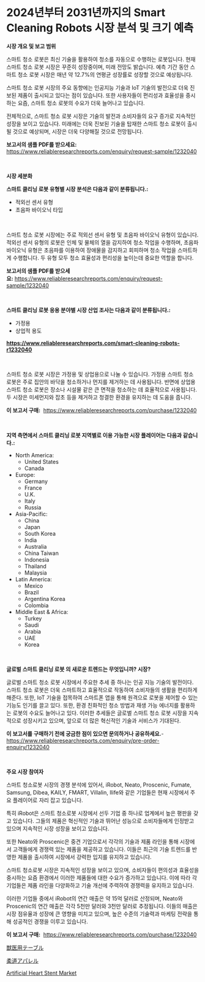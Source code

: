 <p><h1>2024년부터 2031년까지의 Smart Cleaning Robots 시장 분석 및 크기 예측</h1></p><p><strong>시장 개요 및 보고 범위</strong></p>
<p><p>스마트 청소 로봇은 최신 기술을 활용하여 청소를 자동으로 수행하는 로봇입니다. 현재 스마트 청소 로봇 시장은 꾸준히 성장중이며, 미래 전망도 밝습니다. 예측 기간 동안 스마트 청소 로봇 시장은 매년 약 12.7%의 연평균 성장률로 성장할 것으로 예상됩니다.</p><p>스마트 청소 로봇 시장의 주요 동향에는 인공지능 기술과 IoT 기술의 발전으로 더욱 진보된 제품이 출시되고 있다는 점이 있습니다. 또한 사용자들이 편리성과 효율성을 중시하는 요즘, 스마트 청소 로봇의 수요가 더욱 늘어나고 있습니다.</p><p>전체적으로, 스마트 청소 로봇 시장은 기술의 발전과 소비자들의 요구 증가로 지속적인 성장을 보이고 있습니다. 미래에는 더욱 진보된 기술을 탑재한 스마트 청소 로봇이 출시될 것으로 예상되며, 시장은 더욱 다양해질 것으로 전망됩니다.</p></p>
<p><strong>보고서의 샘플 PDF를 받으세요:</strong> <a href="https://www.reliableresearchreports.com/enquiry/request-sample/1232040">https://www.reliableresearchreports.com/enquiry/request-sample/1232040</a></p>
<p>&nbsp;</p>
<p><strong>시장 세분화</strong></p>
<p><strong>스마트 클리닝 로봇 유형별 시장 분석은 다음과 같이 분류됩니다.:</strong></p>
<p><ul><li>적외선 센서 유형</li><li>초음파 바이오닉 타입</li></ul></p>
<p>&nbsp;</p>
<p><p>스마트 청소 로봇 시장에는 주로 적외선 센서 유형 및 초음파 바이오닉 유형이 있습니다. 적외선 센서 유형의 로봇은 인체 및 물체의 열을 감지하여 청소 작업을 수행하며, 초음파 바이오닉 유형은 초음파를 이용하여 장애물을 감지하고 회피하며 청소 작업을 스마트하게 수행합니다. 두 유형 모두 청소 효율성과 편리성을 높이는데 중요한 역할을 합니다.</p></p>
<p><strong>보고서의 샘플 PDF를 받으세요:</strong>&nbsp;<a href="https://www.reliableresearchreports.com/enquiry/request-sample/1232040">https://www.reliableresearchreports.com/enquiry/request-sample/1232040</a></p>
<p>&nbsp;</p>
<p><strong> 스마트 클리닝 로봇 응용 분야별 시장 산업 조사는 다음과 같이 분류됩니다.:</strong></p>
<p><ul><li>가정용</li><li>상업적 용도</li></ul></p>
<p><strong><a href="https://www.reliableresearchreports.com/smart-cleaning-robots-r1232040">https://www.reliableresearchreports.com/smart-cleaning-robots-r1232040</a></strong></p>
<p>&nbsp;</p>
<p><p>스마트 청소 로봇 시장은 가정용 및 상업용으로 나눌 수 있습니다. 가정용 스마트 청소 로봇은 주로 집안의 바닥을 청소하거나 먼지를 제거하는 데 사용됩니다. 반면에 상업용 스마트 청소 로봇은 장소나 시설물 같은 큰 면적을 청소하는 데 효율적으로 사용됩니다. 두 시장은 미세먼지와 잡초 등을 제거하고 청결한 환경을 유지하는 데 도움을 줍니다.</p></p>
<p><strong>이 보고서 구매:</strong>&nbsp; <a href="https://www.reliableresearchreports.com/purchase/1232040">https://www.reliableresearchreports.com/purchase/1232040</a></p>
<p>&nbsp;</p>
<p><strong>지역 측면에서 스마트 클리닝 로봇 지역별로 이용 가능한 시장 플레이어는 다음과 같습니다.:</strong></p>
<p><ul>
    <li>
        North America:
        <ul>
            <li>United States</li>
            <li>Canada</li>
        </ul>
    </li>
    <li>
        Europe:
        <ul>
            <li>Germany</li>
            <li>France</li>
            <li>U.K.</li>
            <li>Italy</li>
            <li>Russia</li>
        </ul>
    </li>
    <li>
        Asia-Pacific:
        <ul>
            <li>China</li>
            <li>Japan</li>
            <li>South Korea</li>
            <li>India</li>
            <li>Australia</li>
            <li>China Taiwan</li>
            <li>Indonesia</li>
            <li>Thailand</li>
            <li>Malaysia</li>
        </ul>
    </li>
    <li>
        Latin America:
        <ul>
            <li>Mexico</li>
            <li>Brazil</li>
            <li>Argentina Korea</li>
            <li>Colombia</li>
        </ul>
    </li>
    <li>
        Middle East & Africa:
        <ul>
            <li>Turkey</li>
            <li>Saudi</li>
            <li>Arabia</li>
            <li>UAE</li>
            <li>Korea</li>
        </ul>
    </li>
    </ul></p>
<p>&nbsp;</p>
<p><strong>글로벌 스마트 클리닝 로봇 의 새로운 트렌드는 무엇입니까? 시장?</strong></p>
<p><p>글로벌 스마트 청소 로봇 시장에서 주요한 추세 중 하나는 인공 지능 기술의 발전이다. 스마트 청소 로봇은 더욱 스마트하고 효율적으로 작동하여 소비자들의 생활을 편리하게 해준다. 또한, IoT 기술을 접목하여 스마트폰 앱을 통해 원격으로 로봇을 제어할 수 있는 기능도 인기를 끌고 있다. 또한, 환경 친화적인 청소 방법과 재생 가능 에너지를 활용하는 로봇의 수요도 늘어나고 있다. 이러한 추세들은 글로벌 스마트 청소 로봇 시장을 지속적으로 성장시키고 있으며, 앞으로 더 많은 혁신적인 기술과 서비스가 기대된다.</p></p>
<p><strong>이 보고서를 구매하기 전에 궁금한 점이 있으면 문의하거나 공유하세요.</strong>- <a href="https://www.reliableresearchreports.com/enquiry/pre-order-enquiry/1232040">https://www.reliableresearchreports.com/enquiry/pre-order-enquiry/1232040</a></p>
<p>&nbsp;</p>
<p><strong>주요 시장 참여자</strong></p>
<p><p>스마트 청소로봇 시장의 경쟁 분석에 있어서, iRobot, Neato, Proscenic, Fumate, Samsung, Dibea, KAILY, FMART, Villalin, Ilife와 같은 기업들은 현재 시장에서 주요 플레이어로 자리 잡고 있습니다. </p><p>특히 iRobot은 스마트 청소로봇 시장에서 선두 기업 중 하나로 업계에서 높은 평판을 갖고 있습니다. 그들의 제품은 혁신적인 기술과 뛰어난 성능으로 소비자들에게 인정받고 있으며 지속적인 시장 성장을 보이고 있습니다. </p><p>또한 Neato와 Proscenic은 중견 기업으로서 각각의 기술과 제품 라인을 통해 시장에서 고객들에게 경쟁력 있는 제품을 제공하고 있습니다. 이들은 최근의 기술 트렌드를 반영한 제품을 출시하여 시장에서 강력한 입지를 유지하고 있습니다. </p><p>스마트 청소로봇 시장은 지속적인 성장을 보이고 있으며, 소비자들이 편의성과 효율성을 중시하는 요즘 환경에서 이러한 제품들에 대한 수요가 증가하고 있습니다. 이에 따라 각 기업들은 제품 라인을 다양화하고 기술 개선에 주력하여 경쟁력을 유지하고 있습니다. </p><p>이러한 기업들 중에서 iRobot의 연간 매출은 약 15억 달러로 산정되며, Neato와 Proscenic의 연간 매출은 각각 5천만 달러와 3천만 달러로 추정됩니다. 이들의 매출은 시장 점유율과 성장에 큰 영향을 미치고 있으며, 높은 수준의 기술력과 마케팅 전략을 통해 성공적인 경쟁을 이루고 있습니다.</p></p>
<p><strong>이 보고서 구매:</strong>&nbsp;&nbsp;<a href="https://www.reliableresearchreports.com/purchase/1232040">https://www.reliableresearchreports.com/purchase/1232040</a></p>
<p><p><a href="https://medium.com/@austincooper525/%E7%8D%A3%E5%8C%BB%E7%94%A8%E3%83%86%E3%83%BC%E3%83%96%E3%83%AB%E5%B8%82%E5%A0%B4%E3%81%AE%E8%A6%8F%E6%A8%A1%E3%81%AF-%E3%82%B0%E3%83%AD%E3%83%BC%E3%83%90%E3%83%AB%E7%94%A3%E6%A5%AD%E3%81%AB%E3%81%8A%E3%81%91%E3%82%8B%E6%9C%80%E9%81%A9%E3%81%AA%E3%83%9E%E3%83%BC%E3%82%B1%E3%83%86%E3%82%A3%E3%83%B3%E3%82%B0%E3%83%81%E3%83%A3%E3%83%B3%E3%83%8D%E3%83%AB%E3%82%92%E6%98%8E%E3%82%89%E3%81%8B%E3%81%AB%E3%81%97%E3%81%BE%E3%81%99-d69f150ba7f3">獣医用テーブル</a></p><p><a href="https://medium.com/@austincooper525/%E6%9F%94%E9%81%93%E3%82%A2%E3%83%91%E3%83%AC%E3%83%AB%E5%B8%82%E5%A0%B4%E3%81%AF-%E5%B8%82%E5%A0%B4%E3%82%B7%E3%82%A7%E3%82%A2-%E5%B8%82%E5%A0%B4%E3%83%88%E3%83%AC%E3%83%B3%E3%83%89-%E5%B8%82%E5%A0%B4%E6%88%90%E9%95%B7%E3%81%AB%E9%96%A2%E3%81%99%E3%82%8B%E6%83%85%E5%A0%B1%E3%82%92%E6%8F%90%E4%BE%9B%E3%81%97%E3%81%BE%E3%81%99-1fbf7875ac62">柔道アパレル</a></p><p><a href="https://github.com/PeterParrish5/Market-Research-Report-List-4/blob/main/artificial-heart-stent-market.md">Artificial Heart Stent Market</a></p></p>